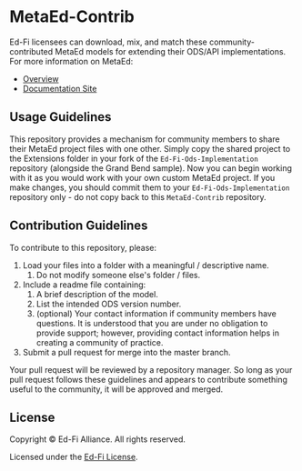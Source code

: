 # MetaEd-Contrib

Ed-Fi licensees can download, mix, and match these community-contributed MetaEd models for extending their ODS/API implementations. For more information on MetaEd:

* [Overview](https://techdocs.ed-fi.org/display/ETKB/MetaEd+IDE)
* [Documentation Site](https://techdocs.ed-fi.org/display/ETKB/MetaEd+IDE)

## Usage Guidelines

This repository provides a mechanism for community members to share their MetaEd project files with one other. Simply copy the shared project to the Extensions folder in your fork of the `Ed-Fi-Ods-Implementation` repository (alongside the Grand Bend sample). Now you can begin working with it as you would work with your own custom MetaEd project. If you make changes, you should commit them to your `Ed-Fi-Ods-Implementation` repository only - do not copy back to this `MetaEd-Contrib` repository.

## Contribution Guidelines

To contribute to this repository, please:

1. Load your files into a folder with a meaningful / descriptive name.
    1. Do not modify someone else's folder / files.
1. Include a readme file containing:
    1. A brief description of the model.
    1. List the intended ODS version number.
    1. (optional) Your contact information if community members have questions. It is understood that you are under no obligation to provide support; however, providing contact information helps in creating a community of practice.
1. Submit a pull request for merge into the master branch.

Your pull request will be reviewed by a repository manager. So long as your pull request follows these guidelines and appears to contribute something useful to the community, it will be approved and merged.

## License
Copyright &copy; Ed-Fi Alliance. All rights reserved.

Licensed under the [Ed-Fi License](https://www.ed-fi.org/getting-started/license-ed-fi-technology/).
